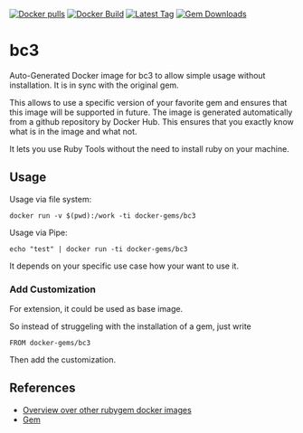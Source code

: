[![Docker pulls](https://img.shields.io/docker/pulls/rubygem/bc3.svg)](https://hub.docker.com/r/rubygem/bc3/)
[![Docker Build](https://img.shields.io/docker/automated/rubygem/bc3.svg)](https://hub.docker.com/r/rubygem/bc3/)
[![Latest Tag](https://img.shields.io/github/tag/docker-rubygem/bc3.svg)](https://hub.docker.com/r/rubygem/bc3/)
[![Gem Downloads](https://img.shields.io/gem/dt/bc3.svg)](https://rubygems.org/gems/bc3/)
# bc3

Auto-Generated Docker image for bc3 to allow simple usage without installation.
It is in sync with the original gem.

This allows to use a specific version of your favorite gem and ensures that this image will be supported in future.
The image is generated automatically from a github repository by Docker Hub.
This ensures that you exactly know what is in the image and what not.

It lets you use Ruby Tools without the need to install ruby on your machine.

## Usage

Usage via file system:

`docker run -v $(pwd):/work -ti docker-gems/bc3`

Usage via Pipe:

`echo "test" | docker run -ti docker-gems/bc3`

It depends on your specific use case how your want to use it.

### Add Customization

For extension, it could be used as base image.

So instead of struggeling with the installation of a gem, just write

`FROM docker-gems/bc3`

Then add the customization.

## References

 - [Overview over other rubygem docker images](https://github.com/thinkbot/docker-rubygem)
 - [Gem](https://rubygems.org/gems/bc3/)
